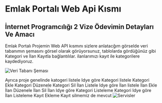 # Emlak Portalı Web Api Kısmı
## İnternet Programcılığı 2 Vize Ödevimin Detayları Ve Amacı

Emlak Portalı Projemin Web API kısmını sizlere anlatacğım
görselde veri tabanımın şemasını görsel olarak görüyorsunuz,
tablolarda gördüğünüz gibi Kategori ve İlan Kayıtla bağlantılılar.
ilanlarımızı kayıt ile kategorilere kaydediyoruz.

![Veri Tabanı Şeması](https://user-images.githubusercontent.com/117720017/236669776-d11438e3-a4ce-4d08-88e0-0125b61d2f95.png)

Ayrıca proje genelinde 
katogeri listele 
Idye göre Kategori listele
Kategori Ekle
Kategori Düzenele
Kategori Sil
İlan Listele
Idye göre İlan listele
İlan Ekle
İlan Düzenele
İlan Sil
İlan Idye göre Kategori Listeleme
Kategori Idye göre İlan Listeleme
Kayıt Ekleme
Kayıt silmemiz de mevcut
![Servisler](https://user-images.githubusercontent.com/117720017/236669779-5bb25553-0def-4573-ace2-46d7704eeb13.png)
